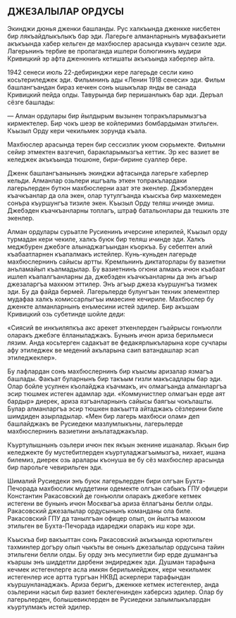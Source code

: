 ## ДЖЕЗАЛЫЛАР ОРДУСЫ

Экинджи дюнья дженки башланды.
Рус халкъында дженкке нисбетен бир лякъайдлыкълыкъ бар эди.
Лагерьге алманларнынъ мувафакъиети акъкъында хабер кельген де махбюслер арасында къуванч сезиле эди.
Лагерьнинъ тербие ве пропаганда ишлери болюгининъ мудири Кривицкий эр афта дженкнинъ кетишаты акъкъында хаберлер айта.

1942 сенеси июль 22-дебиринджи кере лагерьде сесли кино косьтериледжек эди.
Фильмнинъ ады «Ленин 1918 сенеси» эди.
Фильм башлангъандан бираз кечкен сонъ ышыкълар янды ве санада Кривицкий пейда олды.
Тавурында бир перишанлыкъ бар эди.
Деръал сёзге башлады:

— Алман ордулары бир йылдырым вызынен топракъларымызгъа кирмектелер.
Бир чокъ шеэр ве койлеримиз бомбардыман этильген.
Къызыл Орду кери чекильмек зорунда къала.

Махбюслер арасында терен бир сессизлик укюм сюрьмекте.
Фильмни сейир этмектен вазгечип, баракларымызгъа кеттик.
Эр кес вазиет ве келеджек акъкъында тюшюне, бири-бирине суаллер бере.

Дженк башлангъанынынъ экинджи афтасында лагерьге хаберлер кельди.
Алманлар озьлери ишгъаль эткен топракълардаки лагерьлерден бутюн махбюслерни азат эте экенлер.
Джэбэлерден къачкъанлар да ола экен, олар тутулгъанда къыскъа бир махкемеден сонъра къуршунгъа тизиле экен.
Къызыл Орду теляш ичинде эмиш.
Джебэден къачкъанларны топлагъ, штраф батальонлары да тешкиль зте экенлер.

Алман ордулары сурьатле Русиенинъ ичерсине илерилей, Къызыл орду турмадан кери чекиле, халкъ буюк бир теляш ичинде эди.
Халкъ меджбурен джебэге алынаджагъындан къоркъа.
Бу себептен алий къабаатларнен къапалмакъ истейлер.
Кунь-куньден лагерьде махбюслернинъ сайысы артты.
Кремльнинъ диктаторлары бу вазиетни анъламайып къалмадылар.
Бу вазиетнинъ огюни алмакъ ичюн къабаат ишлеп къапалгъанларны да, джебэден къачкъанларны да энъ агъыр джезаларгъа махкюм эттилер.
Энъ агъыр джеза къуршунгъа тизмек эди.
Бу да файда бермей.
Лагерьлерде булунгъан техник элементлер мудафаа халкъ комиссарлыгъы имаесине кечириле.
Махбюслер бу дженкте алманларнынъ енъмесини истей эдилер.
Бир акъшам Кривицкий озь субетинде шойле деди:

«Сиясий ве инкъиляпкъа акс арекет эткенлерден гъайрысы гонъюлли оларакъ джебэге ёлланыладжакъ.
Бунынъ ичюн ариза берильмеси лязим.
Анда косьтерген садакъат ве федакярлыкъларына коре сучлары афу этиледжек ве медений акъларына саип ватандашлар эсап этиледжеклер».

Бу лафлардан сонъ махбюслернинъ бир къысмы аризалар язмагъа башлады.
Факъат буларнынъ бир такъым гизли макъсадлары бар эди.
Олар бойле усулнен къолайджа къачмакъ, ич олмагъанда алманларгъа эсир тюшмек истеген адамлар эди.
«Коммунистлер олмагъан ерде аят бардыр» диерек, ариза язгъанларнынъ сайысы баягъы чокълашты.
Булар алманларгъа эсир тюшкен вакъытта айтаджакъ сёзлерини биле шимдиден азырладылар.
«Мен бир лагерь махбюси олам» деп башлайджакъ ве Русиедеки мазлумлыкъны, лагерьлерде махбюслернинъ вазиетини анълатаджакълар.

Къуртулышнынъ озьлери ичюн пек якъын экенине ишаналар.
Якъын бир келеджекте бу мустебитлерден къуртуладжагъымызгъа, нихает, ишана билемиз, диерек озь аралары къонуша ве бу сёз махбюслер арасында бир парольге чевирильген эди.

Шималий Русиедеки энъ буюк лагерьлерден бири олгъан Бухта-Печорада махбюслик муддетини одемекте олгъан сабыкъ ГПУ офицери Константин Ракасовский де гонъюлли оларакъ джебэге кетмек истегени ве бунынъ ичюн Москвагъа ариза ёллагъаны белли олды.
Ракасовский джезалылар ордусынынъ команданы ола биле.
Ракасовский ГПУ да танылгъан офицер олып, он йылгъа махкюм этильген ве Бухта-Печорада идареджи оларакъ иш коре эди.

Къыскъа бир вакъыттан сонъ Ракасовский акъкъында юрютильген тахминлер догъру олып чыкъты ве онынъ джезалылар ордусына тайин этильгени белли олды.
Бу орду энъ месулиетли бир ерде душмангъа къаршы энъ шиддетли дарбени эндиреджек эди.
Душман тарафына кечмек истегенлерге асла имкян берильмейджек, кери чекильмек истегенлер исе артта тургъан НКВД аскерлери тарафындан къуршунланаджакъ.
Ариза беригъ, дженкке кетмек истегенлер, анда озьлерини насыл бир вазиет беклегенинден хаберсиз эдилер.
Олар бу лагерьлерден, болышевиклерден ве Русиедеки залымлыкълардан къуртулмакъ истей эдилер.
